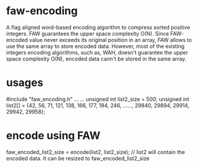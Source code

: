 # faw-encoding
A flag aligned word-based encoding algorithm to compress sorted positive integers. FAW guarantees the upper space complexity O(N). Since FAW-encoded value never exceeds its original position in an array, FAW allows to use the same array to store encoded data. However, most of the existing integers encoding algorithms, such as, WAH, doesn't guarantee the upper space complexity O(N), encoded data cann't be stored in the same array.

# usages

  
  #include "faw_encoding.h"
  ...
  ...
  unsigned int list2_size = 500;
  unsigned int list2[] = {42, 56, 71, 121, 138, 166, 177, 194, 246, ......, 29840, 29894, 29914, 29942, 29958};
  # encode using FAW
  faw_encoded_list2_size = encode(list2, list2_size);  // list2 will contain the encoded data. It can be resized to faw_encoded_list2_size
